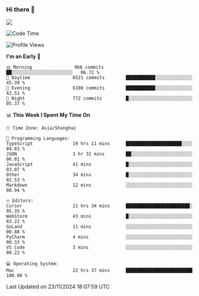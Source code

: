 ### Hi there 👋

<!--
**JJAYCHEN1e/jjaychen1e** is a ✨ _special_ ✨ repository because its `README.md` (this file) appears on your GitHub profile.

Here are some ideas to get you started:

- 🔭 I’m currently working on ...
- 🌱 I’m currently learning ...
- 👯 I’m looking to collaborate on ...
- 🤔 I’m looking for help with ...
- 💬 Ask me about ...
- 📫 How to reach me: ...
- 😄 Pronouns: ...
- ⚡ Fun fact: ...
-->

[![](https://github-readme-stats.vercel.app/api?username=jjaychen1e&show_icons=true)](https://github.com/jjaychen1e/github-readme-stats?count_private=true)

<!--START_SECTION:waka-->
![Code Time](http://img.shields.io/badge/Code%20Time-1%2C600%20hrs%2017%20mins-blue)

![Profile Views](http://img.shields.io/badge/Profile%20Views-8-blue)

**I'm an Early 🐤** 

```text
🌞 Morning                966 commits         ██░░░░░░░░░░░░░░░░░░░░░░░   06.72 % 
🌆 Daytime                6521 commits        ███████████░░░░░░░░░░░░░░   45.39 % 
🌃 Evening                6108 commits        ███████████░░░░░░░░░░░░░░   42.51 % 
🌙 Night                  772 commits         █░░░░░░░░░░░░░░░░░░░░░░░░   05.37 % 
```


📊 **This Week I Spent My Time On** 

```text
🕑︎ Time Zone: Asia/Shanghai

💬 Programming Languages: 
TypeScript               19 hrs 11 mins      █████████████████████░░░░   84.83 % 
JSON                     1 hr 32 mins        ██░░░░░░░░░░░░░░░░░░░░░░░   06.81 % 
JavaScript               41 mins             █░░░░░░░░░░░░░░░░░░░░░░░░   03.07 % 
Other                    34 mins             █░░░░░░░░░░░░░░░░░░░░░░░░   02.53 % 
Markdown                 12 mins             ░░░░░░░░░░░░░░░░░░░░░░░░░   00.94 % 

🔥 Editors: 
Cursor                   21 hrs 34 mins      ████████████████████████░   95.35 % 
WebStorm                 43 mins             █░░░░░░░░░░░░░░░░░░░░░░░░   03.22 % 
GoLand                   11 mins             ░░░░░░░░░░░░░░░░░░░░░░░░░   00.88 % 
PyCharm                  4 mins              ░░░░░░░░░░░░░░░░░░░░░░░░░   00.33 % 
VS Code                  3 mins              ░░░░░░░░░░░░░░░░░░░░░░░░░   00.22 % 

💻 Operating System: 
Mac                      22 hrs 37 mins      █████████████████████████   100.00 % 
```


 Last Updated on 23/11/2024 18:07:59 UTC
<!--END_SECTION:waka-->
